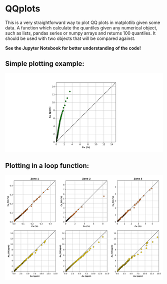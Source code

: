 # QQplots

This is a very straightforward way to plot QQ plots in matplotlib given some data. A function which calculate the quantiles given any numerical object, such as lists, pandas series or numpy arrays and returns 100 quantiles. 
It should be used with two objects that will be compared against. 

**See the Jupyter Notebook for better understanding of the code!**

## Simple plotting example:

![Simple Plotting](/simple_plotting.png)

## Plotting in a loop function:

![Looping Plotting](/loop_plotting.png)
